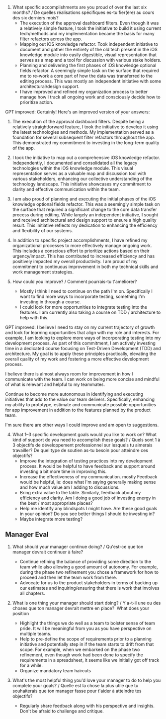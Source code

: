 1. What specific accomplishments are you proud of over the last six months? / De quelles réalisations spécifiques es-tu fier(ère) au cours des six derniers mois? 
	- The execution of the approval dashboard filters. Even though it was a relatively simple feature, I took the initiative to build it using current tech/methods and my implementation became the basis for many filter refactors across the app.
	- Mapping out iOS knowledge refactor. Took independent initiative to document and gather the entirety of the old tech present in the iOS knowledge module into easily digestible, visual representation that serves as a map and a tool for discussion with various stake holders.
	- Planning and delivering the first phases of iOS knowledge optional fields refactor. A seemingly simple task on the surface that required me to re-work a core part of how the data was transferred to the editing process. This was mostly an independent initiative with some architectural/design support.
	- I have improved and refined my organization process to better manage how I track all ongoing work and consciously decide how to prioritize action.

GPT improved:
Certainly! Here's an improved version of your answers:

1. The execution of the approval dashboard filters. Despite being a relatively straightforward feature, I took the initiative to develop it using the latest technologies and methods. My implementation served as a foundation for several subsequent filter refactors throughout the app. This demonstrated my commitment to investing in the long-term quality of the app.

2. I took the initiative to map out a comprehensive iOS knowledge refactor. Independently, I documented and consolidated all the legacy technologies within the iOS knowledge module. This visual representation serves as a valuable map and discussion tool with various stakeholders, enhancing our collective understanding of the technology landscape. This initiative showcases my commitment to clarity and effective communication within the team.

3. I am also proud of planning and executing the initial phases of the iOS knowledge optional fields refactor. This was a seemingly simple task on the surface that required a significant change to the core data transfer process during editing. While largely an independent initiative, I sought and received architectural and design support to ensure a high quality result. This initiative reflects my dedication to enhancing the efficiency and flexibility of our systems.

4. In addition to specific project accomplishments, I have refined my organizational processes to more effectively manage ongoing work. This includes a conscious effort to prioritize actions based on their urgency/impact. This has contributed to increased efficiency and has positively impacted my overall productivity. I am proud of my commitment to continuous improvement in both my technical skills and work management strategies.

2. How could you improve? / Comment pourrais-tu t'améliorer? 
	- Mostly i think I need to continue on the path I'm on. Specifically I want to find more ways to incorporate testing, something I'm investing in through a course.
	- I could look for more opportunities to integrate testing into the features. I am currently also taking a course on TDD / architecture to help with this.
	

GPT improved:
I believe I need to stay on my current trajectory of growth and look for learning opportunities that align with my role and interests. 
For example, I am looking to explore more ways of incorporating testing into my development process. As part of this commitment, I am actively investing time in a dedicated course focusing on Test-Driven Development (TDD) and architecture. My goal is to apply these principles practically, elevating the overall quality of my work and fostering a more effective development process.

I believe there is almost always room for improvement in how I communicate with the team. I can work on being more concise and mindful of what is relevant and helpful to my teammates. 

Continue to become more autonomous in identifying and executing initiatives that add to the value our team delivers. Specifically, enhancing my ability to prototype, estimate and communicate possible opportunities for app improvement in addition to the features planned by the product team.

I'm sure there are other ways I could improve and am open to suggestions.

4. What 1–3 specific development goals would you like to work on? What kind of support do you need to accomplish these goals? / Quels sont 1 à 3 objectifs de développement professionnel sur lesquels tu aimerais travailler? De quel type de soutien as-tu besoin pour atteindre ces objectifs? 
	- Improve the integration of testing practices into my development process. It would be helpful to have feedback and support around investing a bit more time in improving this.
	- Increase the effectiveness of my communication. mostly Feedback would be helpful, ie: does what I'm saying generally making sense and how much value am I adding to discussions.
	- Bring extra value to the table. Similarly, feedback about my efficiency and clarity. Am I doing a good job of investing energy in the best / most appropriate places? 
	- Help me identify any blindspots I might have. Are these good goals in your opinion? Do you see better things I should be investing in?
	- Maybe integrate more testing?





## Manager Eval

1. What should your manager continue doing? / Qu'est-ce que ton manager devrait continuer à faire? 
	- Continue refining the balance of providing some direction to the team while also allowing a good amount of autonomy. For example, during the phase two refinement you chose a framework for how to proceed and then let the team work from there. 
	- Advocate for us to the product stakeholders in terms of backing up our estimates and inquiring/ensuring that there is work that involves all chapters.

3. What is one thing your manager should start doing? / Y a-t-il une ou des choses que ton manager devrait mettre en place? 
   What does your position 
	- Highlight the things we do well as a team to bolster sense of team pride. It will be meaningful from you as you have perspective on multiple teams. 
	- Help to pre-define the scope of requirements prior to a planning initiative and potentially step in if the team starts to drift from that scope. For example, when we embarked on the phase two refinement, even though work had been done to specify the requirements in a spreadsheet, it seems like we initially got off track for a while.
	- Organize mandatory team haircuts

5. What's the most helpful thing you'd love your manager to do to help you complete your goals? / Quelle est la chose la plus utile que tu souhaiterais que ton manager fasse pour t'aider à atteindre tes objectifs? 
	- Regularly share feedback along with his perspective and insights. Don't be afraid to challenge and critique. 
